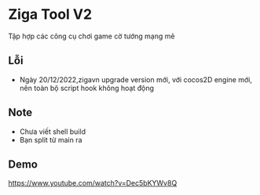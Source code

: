 # Ziga Tool V2
  Tập hợp các công cụ chơi game cờ tướng mạng mẽ
  
## Lỗi
- Ngày 20/12/2022,zigavn upgrade version mới, với cocos2D engine mới, nên toàn bộ script hook không hoạt động

## Note
- Chưa viết shell build
- Bạn split từ main ra

## Demo
https://www.youtube.com/watch?v=Dec5bKYWv8Q
